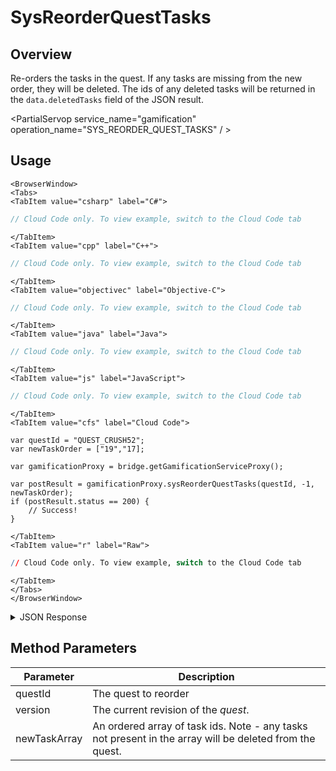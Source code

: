 # SysReorderQuestTasks
## Overview
Re-orders the tasks in the quest. If any tasks are missing from the new order, they will be deleted. The ids of any deleted tasks will be returned in the `data.deletedTasks` field of the JSON result.

<PartialServop service_name="gamification" operation_name="SYS_REORDER_QUEST_TASKS" / >

## Usage

```mdx-code-block
<BrowserWindow>
<Tabs>
<TabItem value="csharp" label="C#">
```

```csharp
// Cloud Code only. To view example, switch to the Cloud Code tab
```

```mdx-code-block
</TabItem>
<TabItem value="cpp" label="C++">
```

```cpp
// Cloud Code only. To view example, switch to the Cloud Code tab
```

```mdx-code-block
</TabItem>
<TabItem value="objectivec" label="Objective-C">
```

```objectivec
// Cloud Code only. To view example, switch to the Cloud Code tab
```

```mdx-code-block
</TabItem>
<TabItem value="java" label="Java">
```

```java
// Cloud Code only. To view example, switch to the Cloud Code tab
```

```mdx-code-block
</TabItem>
<TabItem value="js" label="JavaScript">
```

```javascript
// Cloud Code only. To view example, switch to the Cloud Code tab
```

```mdx-code-block
</TabItem>
<TabItem value="cfs" label="Cloud Code">
```

```cfscript
var questId = "QUEST_CRUSH52";
var newTaskOrder = ["19","17];

var gamificationProxy = bridge.getGamificationServiceProxy();

var postResult = gamificationProxy.sysReorderQuestTasks(questId, -1, newTaskOrder);
if (postResult.status == 200) {
    // Success!
}
```

```mdx-code-block
</TabItem>
<TabItem value="r" label="Raw">
```

```r
// Cloud Code only. To view example, switch to the Cloud Code tab
```

```mdx-code-block
</TabItem>
</Tabs>
</BrowserWindow>
```

<details>
<summary>JSON Response</summary>

```json
{
  "status": 200,
  "data": {
    "quest": {
      "questId": "QUEST_CRUSH52",
      "questType": "unorderedMinimal",
      "questData": "0",
      "title": "Crush 50 Eggs",
      "description": "This is an updated description",
      "category": "mission",
      "extraData": {
        "difficulty": 1
      },
      "rewards": {
        "experiencePoints": 1000
      },
      "createdAt": 1574802052796,
      "updatedAt": 1574866260391,
      "version": 8,
      "tasks": [
        "19",
        "17"
      ]
    },
    "deletedTasks": [],
    "tasks": {
      "17": {
        "questId": "QUEST_CRUSH52",
        "title": "Winner Winner",
        "description": "An updated task description",
        "category": "loyalty",
        "extraData": {
          "secretMission": false,
          "actionIndex": 4
        },
        "rewards": {
          "experiencePoints": 1000
        },
        "thresholds": {
          "playerStatistics": {
            "statistics": {
              "wins": 50
            }
          }
        },
        "createdAt": 1574820663140,
        "updatedAt": 1574863558901,
        "version": 2,
        "taskId": "17"
      },
      "19": {
        "questId": "QUEST_CRUSH52",
        "title": "Another task",
        "description": "Crushing Eggs task",
        "category": "mission",
        "extraData": {},
        "rewards": {
          "experiencePoints": 30
        },
        "thresholds": {
          "playerStatistics": {
            "statistics": {
              "returningDay": 7
            }
          }
        },
        "createdAt": 1574866217734,
        "updatedAt": 1574866217734,
        "version": 1,
        "taskId": "19"
      }
    }
  }
}
```
</details>

## Method Parameters
Parameter | Description
--------- | -----------
questId | The quest to reorder
version | The current revision of the _quest_.
newTaskArray | An ordered array of task ids. Note - any tasks not present in the array will be deleted from the quest.


